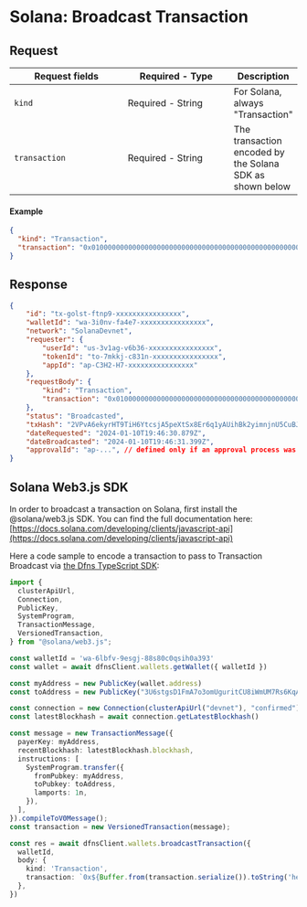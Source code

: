 # Solana: Broadcast Transaction

## Request <a href="#request-body" id="request-body"></a>

<table data-full-width="false"><thead><tr><th width="204">Request fields</th><th width="192">Required - Type</th><th>Description</th></tr></thead><tbody><tr><td><code>kind</code></td><td>Required - String</td><td>For Solana, always "Transaction"</td></tr><tr><td><code>transaction</code></td><td>Required - String</td><td>The transaction encoded by the Solana SDK as shown below</td></tr></tbody></table>

#### Example

```json
{
  "kind": "Transaction",
  "transaction": "0x01000000000000000000000000000000000000000000000000000000000000000000000000000000000000000000000000000000000000000000000000000000008001000103b25c8c464080ab2835a166d2b3f13195c2ff3c8f281c7ebe492f0d45d830ff4824a8b38a94b73d2756f2be68655a49706be9b1dc900978984d6eeaf65ab62e900000000000000000000000000000000000000000000000000000000000000000280c73cfb9caeb41b8508d20057917b568ac1f5a4175b5befa94532b3fd0b92e01020200010c02000000010000000000000000"
}
```

## Response <a href="#response" id="response"></a>

```json
{
    "id": "tx-golst-ftnp9-xxxxxxxxxxxxxxxx",
    "walletId": "wa-3i0nv-fa4e7-xxxxxxxxxxxxxxxx",
    "network": "SolanaDevnet",
    "requester": {
        "userId": "us-3v1ag-v6b36-xxxxxxxxxxxxxxxx",
        "tokenId": "to-7mkkj-c831n-xxxxxxxxxxxxxxxx",
        "appId": "ap-C3H2-H7-xxxxxxxxxxxxxxxx"
    },
    "requestBody": {
        "kind": "Transaction",
        "transaction": "0x01000000000000000000000000000000000000000000000000000000000000000000000000000000000000000000000000000000000000000000000000000000008001000103b25c8c464080ab2835a166d2b3f13195c2ff3c8f281c7ebe492f0d45d830ff4824a8b38a94b73d2756f2be68655a49706be9b1dc900978984d6eeaf65ab62e900000000000000000000000000000000000000000000000000000000000000000280c73cfb9caeb41b8508d20057917b568ac1f5a4175b5befa94532b3fd0b92e01020200010c02000000010000000000000000"
    },
    "status": "Broadcasted",
    "txHash": "2VPvA6ekyrHT9TiH6YtcsjA5peXtSx8Er6q1yAUihBk2yimnjnU5CuBJLHsTXZxZV7JWSSffvaJ9uX8BB4ugconq",
    "dateRequested": "2024-01-10T19:46:30.879Z",
    "dateBroadcasted": "2024-01-10T19:46:31.399Z",
    "approvalId": "ap-...", // defined only if an approval process was triggered as the result of a policy ("status" will be "Pending" then)
}
```

## Solana Web3.js SDK

In order to broadcast a transaction on Solana, first install the @solana/web3.js SDK.  You can find the full documentation here: [https://docs.solana.com/developing/clients/javascript-api](https://docs.solana.com/developing/clients/javascript-api)

Here a code sample to encode a transaction to pass to Transaction Broadcast via [the Dfns TypeScript SDK](https://github.com/dfns/dfns-sdk-ts):

```typescript
import {
  clusterApiUrl,
  Connection,
  PublicKey,
  SystemProgram,
  TransactionMessage,
  VersionedTransaction,
} from "@solana/web3.js";

const walletId = 'wa-6lbfv-9esgj-88s80c0qsih0a393'
const wallet = await dfnsClient.wallets.getWallet({ walletId })

const myAddress = new PublicKey(wallet.address)
const toAddress = new PublicKey("3U6stgsD1FmA7o3omUguritCU8iWmUM7Rs6KqAHHxHVZ")

const connection = new Connection(clusterApiUrl("devnet"), "confirmed")
const latestBlockhash = await connection.getLatestBlockhash()

const message = new TransactionMessage({
  payerKey: myAddress,
  recentBlockhash: latestBlockhash.blockhash,
  instructions: [
    SystemProgram.transfer({
      fromPubkey: myAddress,
      toPubkey: toAddress,
      lamports: 1n,
    }),
  ],
}).compileToV0Message();
const transaction = new VersionedTransaction(message);

const res = await dfnsClient.wallets.broadcastTransaction({
  walletId,
  body: {
    kind: 'Transaction',
    transaction: `0x${Buffer.from(transaction.serialize()).toString('hex')}`,
  },
})
```
